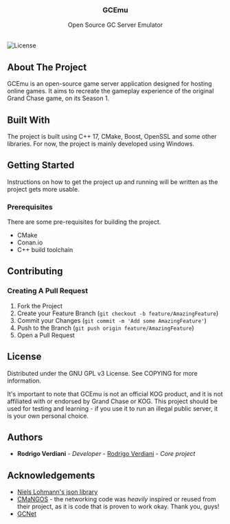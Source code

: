 <br/>
<p align="center">
  <h3 align="center">GCEmu</h3>

  <p align="center">
    Open Source GC Server Emulator
    <br/>
    <br/>
  </p>
</p>

![License](https://img.shields.io/github/license/roverdiani/GCEmu) 

## About The Project

GCEmu is an open-source game server application designed for hosting online games. It aims to recreate the gameplay experience of the original Grand Chase game, on its Season 1.

## Built With

The project is built using C++ 17, CMake, Boost, OpenSSL and some other libraries.
For now, the project is mainly developed using Windows.

## Getting Started

Instructions on how to get the project up and running will be written as the project gets more usable.

### Prerequisites

There are some pre-requisites for building the project.

* CMake
* Conan.io
* C++ build toolchain

## Contributing

### Creating A Pull Request

1. Fork the Project
2. Create your Feature Branch (`git checkout -b feature/AmazingFeature`)
3. Commit your Changes (`git commit -m 'Add some AmazingFeature'`)
4. Push to the Branch (`git push origin feature/AmazingFeature`)
5. Open a Pull Request

## License

Distributed under the GNU GPL v3 License. See COPYING for more information.

It's important to note that GCEmu is not an official KOG product, and it is not affiliated with or endorsed by Grand Chase or KOG.
This project should be used for testing and learning - if you use it to run an illegal public server, it is your own personal choice.

## Authors

* **Rodrigo Verdiani** - *Developer* - [Rodrigo Verdiani](https://github.com/roverdiani) - *Core project*

## Acknowledgements

* [Niels Lohmann's json library](https://github.com/nlohmann/json)
* [CMaNGOS](https://github.com/cmangos/mangos-classic) - the networking code was *heavily* inspired or reused from their project, as it is code that is proven to work okay. Thank you, guys!
* [GCNet](https://github.com/rocverde/GCNet)
